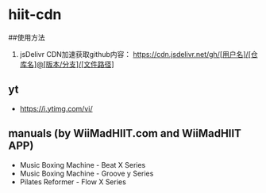 # hiit-cdn

##使用方法
1. jsDelivr CDN加速获取github内容： https://cdn.jsdelivr.net/gh/[用户名]/[仓库名]@[版本/分支]/[文件路径]

## yt
  - https://i.ytimg.com/vi/

## manuals (by WiiMadHIIT.com and WiiMadHIIT APP)
  - Music Boxing Machine - Beat X Series
  - Music Boxing Machine - Groove y Series
  - Pilates Reformer - Flow X Series
